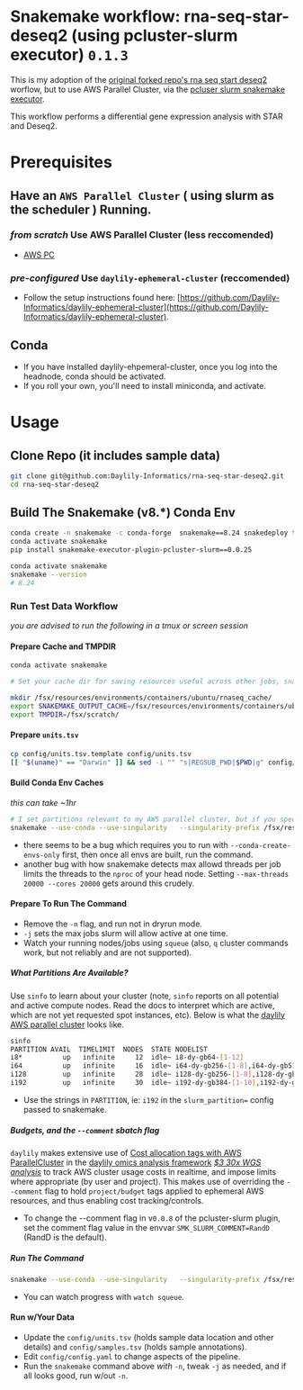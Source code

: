 # Snakemake workflow: rna-seq-star-deseq2 (using pcluster-slurm executor) `0.1.3`

This is my adoption of the [original forked repo's rna seq start deseq2](https://snakemake.github.io/snakemake-workflow-catalog/?usage=snakemake-workflows%2Frna-seq-star-deseq2) worflow, but to use AWS Parallel Cluster, via the [pcluser slurm snakemake executor](https://github.com/Daylily-Informatics/snakemake-executor-plugin-pcluster-slurm-ref).

This workflow performs a differential gene expression analysis with STAR and Deseq2.

# Prerequisites
## Have an `AWS Parallel Cluster` ( using slurm as the scheduler ) Running.

### _from scratch_ Use AWS Parallel Cluster (less reccomended)
- [AWS PC](https://aws.amazon.com/hpc/parallelcluster/)

### _pre-configured_ Use `daylily-ephemeral-cluster` (reccomended)

- Follow the setup instructions found here: [https://github.com/Daylily-Informatics/daylily-ephemeral-cluster](https://github.com/Daylily-Informatics/daylily-ephemeral-cluster).


## Conda
- If you have installed daylily-ehpemeral-cluster, once you log into the headnode, conda should be activated.
- If you roll your own, you'll need to install miniconda, and activate.

# Usage

## Clone Repo (it includes sample data)

```bash
git clone git@github.com:Daylily-Informatics/rna-seq-star-deseq2.git
cd rna-seq-star-deseq2
```

## Build The Snakemake (v8.*) Conda Env
```bash
conda create -n snakemake -c conda-forge  snakemake==8.24 snakedeploy tabulate yaml
conda activate snakemake
pip install snakemake-executor-plugin-pcluster-slurm==0.0.25

conda activate snakemake
snakemake --version
# 8.24  
```

### Run Test Data Workflow
_you are advised to run the following in a tmux or screen session_


#### Prepare Cache and TMPDIR

```bash
conda activate snakemake

# Set your cache dir for saving resources useful across other jobs, snakemake uses this when the `--cache` flag is set.

mkdir /fsx/resources/environments/containers/ubuntu/rnaseq_cache/
export SNAKEMAKE_OUTPUT_CACHE=/fsx/resources/environments/containers/ubuntu/rnaseq_cache/
export TMPDIR=/fsx/scratch/
```

#### Prepare `units.tsv`

```bash
cp config/units.tsv.template config/units.tsv
[[ "$(uname)" == "Darwin" ]] && sed -i "" "s|REGSUB_PWD|$PWD|g" config/units.tsv || sed -i "s|REGSUB_PWD|$PWD|g" config/units.tsv
```

#### Build Conda Env Caches 
_this can take ~1hr_

```bash
# I set partitions relevant to my AWS parallel cluster, but if you specify nothing, you will get an error along the lines of <could not find appropriate nodes>.
snakemake --use-conda --use-singularity   --singularity-prefix /fsx/resources/environments/containers/ubuntu/ --singularity-args "  -B /tmp:/tmp -B /fsx:/fsx  -B /home/$USER:/home/$USER -B $PWD/:$PWD" --conda-prefix /fsx/resources/environments/containers/ubuntu/ --executor pcluster-slurm --default-resources slurm_partition=i128,i192 --cache -p --verbose -k --max-threads 20000 --cores 20000 -j 14 -n   --conda-create-envs-only
```

- there seems to be a bug which requires you to run with  `--conda-create-envs-only` first, then once all envs are built, run the command.
- another bug with how snakemake detects max allowd threads per job limits the threads to the `nproc` of your head node.  Setting `--max-threads 20000 --cores 20000` gets around this crudely.

#### Prepare To Run The Command

- Remove the `-n` flag, and run not in dryrun mode.
- `-j` sets the max jobs slurm will allow active at one time.
- Watch your running nodes/jobs using `squeue` (also, `q` cluster commands work, but not reliably and are not supported).

##### What Partitions Are Available?
Use `sinfo` to learn about your cluster (note, `sinfo` reports on all potential and active compute nodes. Read the docs to interpret which are active, which are not yet requested spot instances, etc). Below is what the [daylily AWS parallel cluster](https://github.com/Daylily-Informatics/daylily/blob/main/config/day_cluster/prod_cluster.yaml) looks like.

```bash
sinfo
PARTITION AVAIL  TIMELIMIT  NODES  STATE NODELIST
i8*          up   infinite     12  idle~ i8-dy-gb64-[1-12]
i64          up   infinite     16  idle~ i64-dy-gb256-[1-8],i64-dy-gb512-[1-8]
i128         up   infinite     28  idle~ i128-dy-gb256-[1-8],i128-dy-gb512-[1-10],i128-dy-gb1024-[1-10]
i192         up   infinite     30  idle~ i192-dy-gb384-[1-10],i192-dy-gb768-[1-10],i192-dy-gb1536-[1-10]
```

- Use the strings in `PARTITION`, ie: `i192` in the `slurm_partition=` config passed to snakemake.

##### Budgets, and the `--comment` sbatch flag
`daylily` makes extensive use of  [Cost allocation tags with AWS ParallelCluster](https://github.com/Daylily-Informatics/aws-parallelcluster-cost-allocation-tags) in the [daylily omics analysis framework](https://github.com/Daylily-Informatics/daylily?tab=readme-ov-file#daylily-aws-ephemeral-cluster-setup-0714) [_$3 30x WGS analysis_](https://github.com/Daylily-Informatics/daylily?tab=readme-ov-file#3-30x-fastq-bam-bamdeduplicated-snvvcfsvvcf-add-035-for-a-raft-of-qc-reports)  to track AWS cluster usage costs in realtime, and impose limits where appropriate (by user and project). This makes use of overriding the `--comment` flag to hold `project/budget` tags applied to ephemeral AWS resources, and thus enabling cost tracking/controls.

* To change the --comment flag in v`0.0.8` of the pcluster-slurm plugin, set the comment flag value in the envvar `SMK_SLURM_COMMENT=RandD` (RandD is the default).

##### Run The Command

```bash
snakemake --use-conda --use-singularity   --singularity-prefix /fsx/resources/environments/containers/ubuntu/ --singularity-args "  -B /tmp:/tmp -B /fsx:/fsx  -B /home/$USER:/home/$USER -B $PWD/:$PWD" --conda-prefix /fsx/resources/environments/containers/ubuntu/ --executor pcluster-slurm --default-resources slurm_partition=i128,i192 --cache -p --verbose -k --max-threads 20000 --cores 20000 -j 14 
```

 - You can watch progress with `watch squeue`.

#### Run w/Your Data

- Update the `config/units.tsv` (holds sample data location and other details) and `config/samples.tsv` (holds sample annotations).
- Edit `config/config.yaml` to change aspects of the pipeline.
- Run the `snakemake` command above *with* `-n`, tweak `-j` as needed, and if all looks good, run w/out `-n`.
